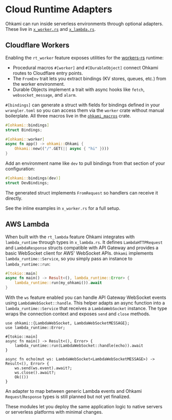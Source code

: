 # Cloud Runtime Adapters

Ohkami can run inside serverless environments through optional adapters. These
live in [`x_worker.rs`](../ohkami-0.24/ohkami/src/x_worker.rs) and
[`x_lambda.rs`](../ohkami-0.24/ohkami/src/x_lambda.rs).

## Cloudflare Workers

Enabling the `rt_worker` feature exposes utilities for the
[workers-rs](https://github.com/cloudflare/workers-rs) runtime:

 - Procedural macros `#[worker]` and `#[DurableObject]` connect Ohkami routes to
   Cloudflare entry points.
 - The `FromEnv` trait lets you extract bindings (KV stores, queues, etc.) from
   the worker environment.
 - Durable Objects implement a trait with async hooks like `fetch`,
   `websocket_message`, and `alarm`.

`#[bindings]` can generate a struct with fields for bindings defined in your
`wrangler.toml` so you can access them via the `worker` crate without manual
boilerplate. All three macros live in the
[`ohkami_macros`](../ohkami-0.24/ohkami_macros/src) crate.

```rust
#[ohkami::bindings]
struct Bindings;

#[ohkami::worker]
async fn app() -> ohkami::Ohkami {
    Ohkami::new(("/".GET(|| async { "hi" })))
}
```

Add an environment name like `dev` to pull bindings from that section of your
configuration:

```rust
#[ohkami::bindings(dev)]
struct DevBindings;
```

The generated struct implements `FromRequest` so handlers can receive it
directly.

See the inline examples in `x_worker.rs` for a full setup.

## AWS Lambda

When built with the `rt_lambda` feature Ohkami integrates with
`lambda_runtime` through types in `x_lambda.rs`.
It defines `LambdaHTTPRequest` and `LambdaResponse` structs compatible with API
Gateway and provides a basic WebSocket client for AWS' WebSocket APIs.
`Ohkami` implements `lambda_runtime::Service`, so you simply pass an instance to
`lambda_runtime::run`:

```rust
#[tokio::main]
async fn main() -> Result<(), lambda_runtime::Error> {
    lambda_runtime::run(my_ohkami()).await
}
```

With the `ws` feature enabled you can handle API Gateway WebSocket events using
`LambdaWebSocket::handle`. This helper adapts an async function into a
`lambda_runtime::Service` that receives a `LambdaWebSocket` instance. The type
wraps the connection context and exposes `send` and `close` methods.

```rust,no_run
use ohkami::{LambdaWebSocket, LambdaWebSocketMESSAGE};
use lambda_runtime::Error;

#[tokio::main]
async fn main() -> Result<(), Error> {
    lambda_runtime::run(LambdaWebSocket::handle(echo)).await
}

async fn echo(mut ws: LambdaWebSocket<LambdaWebSocketMESSAGE>) -> Result<(), Error> {
    ws.send(ws.event).await?;
    ws.close().await?;
    Ok(())
}
```

An adapter to map between generic Lambda events and Ohkami `Request`/`Response`
types is still planned but not yet finalized.

These modules let you deploy the same application logic to native servers or
serverless platforms with minimal changes.

